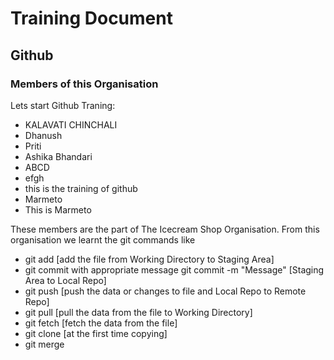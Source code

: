 # Training Document

## Github

### Members of this Organisation
Lets start Github Traning:
- KALAVATI CHINCHALI
- Dhanush
- Priti
- Ashika Bhandari
- ABCD
- efgh
- this is the training of github
- Marmeto
- This is Marmeto

These members are the part of The Icecream Shop Organisation. From this organisation we learnt the git commands like 
- git add [add the file from Working Directory to Staging Area]
- git commit with appropriate message 
   git commit -m "Message" [Staging Area to Local Repo]
- git push [push the data or changes to file and Local Repo to Remote Repo]
- git pull [pull the data from the file to Working Directory]
- git fetch [fetch the data from the file]
- git clone [at the first time copying] 
- git merge
